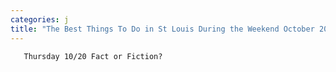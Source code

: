 ```yaml
---
categories: j
title: "The Best Things To Do in St Louis During the Weekend October 20 to October 23"
---
```


      
      

      
       Thursday 10/20 Fact or Fiction?
    